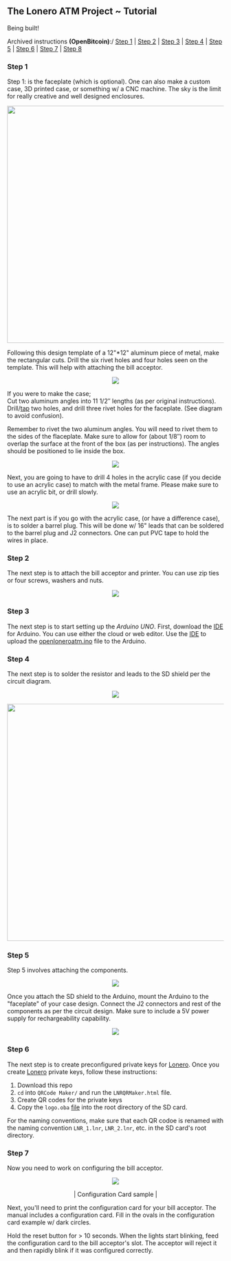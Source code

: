 ## The Lonero ATM Project ~ Tutorial
Being built!

Archived instructions **(OpenBitcoin)**:/
[Step 1](https://archive.vn/wip/QjAo4) | [Step 2](https://archive.vn/wip/oicTY) | [Step 3](https://archive.vn/wip/xF90d) | [Step 4](https://archive.vn/wip/Qr4cH) | [Step 5](https://archive.vn/wip/XKHhy) | [Step 6](https://archive.vn/wip/FpZW3) | [Step 7](https://archive.vn/wip/yRiOx) | [Step 8](https://archive.vn/wip/siBF1)


### Step 1
Step 1: is the faceplate (which is optional). One can also make a custom case, 3D printed case, or something w/ a CNC machine. The sky is the limit for really creative and well designed enclosures.
<p align="center">
<img src="https://openbitcoinatm.files.wordpress.com/2014/02/obcatm_faceplate.png" width="550">
</p>
Following this design template of a 12"*12" aluminum piece of metal, make the rectangular cuts. Drill the six rivet holes and four holes seen on the template. This will help with attaching the bill acceptor.

<p align="center">
<img src="https://raw.githubusercontent.com/Mentors4EDU/Images/master/holesvw.png">
</p>

If you were to make the case; \
Cut two aluminum angles into 11 1/2″ lengths (as per original instructions). \
Drill/[tap](https://en.wikipedia.org/wiki/Tap_and_die#mediaviewer/File:Tap_and_T-wrench.jpg) two holes, and drill three rivet holes for the faceplate. (See diagram to avoid confusion).

Remember to rivet the two aluminum angles. You will need to rivet them to the sides of the flaceplate. Make sure to allow for (about 1/8″) room to overlap the surface at the front of the box (as per instructions). The angles should be positioned to lie inside the box.

<p align="center">
<img src="https://raw.githubusercontent.com/Mentors4EDU/Images/master/fabrivot.png">
</p>

Next, you are going to have to drill 4 holes in the acrylic case (if you decide to use an acrylic case) to match with the metal frame. Please make sure to use an acrylic bit, or  drill slowly.

<p align="center">
<img src="https://raw.githubusercontent.com/Mentors4EDU/Images/master/plugbarrel.png">
</p>

The next part is if you go with the acrylic case, (or have a difference case), is to solder a barrel plug. This will be done w/ 16" leads that can be soldered to the barrel plug and J2 connectors. One can put PVC tape to hold the wires in place.

### Step 2
The next step is to attach the bill acceptor and printer. You can use zip ties or four screws, washers and nuts.

<p align="center">
<img src="https://raw.githubusercontent.com/Mentors4EDU/Images/master/acceptorprinter.png">
</p>

### Step 3
The next step is to start setting up the *Arduino UNO*. First, download the [IDE](https://create.arduino.cc/) for Arduino. You can use either the cloud or web editor. Use the [IDE](https://create.arduino.cc/) to upload the [openloneroatm.ino](https://github.com/Lonero-Team/Lonero-ATM-Project/blob/main/OpenATM%20Files/openloneroatm.ino) file to the Arduino.

### Step 4
The next step is to solder the resistor and leads to the SD shield per the circuit diagram.

<p align="center">
<img src="https://raw.githubusercontent.com/Mentors4EDU/Images/master/SDShield.png">
</p>
<p align="center">
<img src="https://content.instructables.com/ORIG/FMA/9Q3M/HVTWBLCH/FMA9Q3MHVTWBLCH.png" width="550">
</p>

### Step 5
Step 5 involves attaching the components.

<p align="center">
<img src="https://raw.githubusercontent.com/Mentors4EDU/Images/master/UNOSDShield.png">
</p>

Once you attach the SD shield to the Arduino, mount the Arduino to the "faceplate" of your case design. Connect the J2 connectors and rest of the components as  per the circuit design. Make sure to include a 5V power supply for rechargeability capability.

<p align="center">
<img src="https://raw.githubusercontent.com/Mentors4EDU/Images/master/faceplatecompnt.png">
</p>

### Step 6
The next step is to create preconfigured private keys for [Lonero](https://lonero.org). Once you create [Lonero](https://lonero.org) private keys, follow these instructions:
1. Download this repo
2. `cd` into `QRCode Maker/` and run the `LNRQRMaker.html` file.
3. Create QR codes for the private  keys
4. Copy the `logo.oba` [file](https://github.com/Lonero-Team/Lonero-ATM-Project/blob/main/OpenATM%20Files/logo.oba) into the root directory of the SD card.

For the naming conventions, make sure that each QR codoe is renamed with the naming convention `LNR_1.lnr`, `LNR_2.lnr`, etc. in the SD card's root directory.

### Step 7
Now you need to work on configuring the bill acceptor.

<p align="center">
<img src="https://raw.githubusercontent.com/Mentors4EDU/Images/master/config_bill_acceptor.PNG">
</p>
<p align="center">
| Configuration Card sample |
</p>

Next, you'll need to print the configuration card for your bill acceptor. The manual includes a configuration card. Fill in the ovals in the configuration card example w/ dark circles.

Hold the reset button for > 10 seconds. When the lights start blinking, feed the configuration card to the bill acceptor's slot. The acceptor will reject it and then rapidly blink if it was configured correctly.
